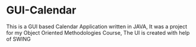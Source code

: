 # GUI-Calendar
This is a GUI based Calendar Application written in JAVA, It was a project for my Object Oriented Methodologies Course, The UI is created with help of SWING
